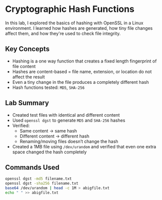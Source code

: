 # Cryptographic Hash Functions

In this lab, I explored the basics of hashing with OpenSSL in a Linux environment. I learned how hashes are generated, how tiny file changes affect them, and how they're used to check file integrity.

## Key Concepts
- Hashing is a one way function that creates a fixed length fingerprint of file content
- Hashes are content-based = file name, extension, or location do not affect the result
- Even a tiny change in the file produces a completely different hash
- Hash functions tested: `MD5`, `SHA-256`

##  Lab Summary
- Created test files with identical and different content
- Used `openssl dgst` to generate `MD5` and `SHA-256` hashes
- Verified:
  - Same content → same hash
  - Different content → different hash
  - Renaming/moving files doesn’t change the hash
- Created a 1MB file using `/dev/urandom` and verified that even one extra space changed the hash completely

## Commands Used
```bash
openssl dgst -md5 filename.txt
openssl dgst -sha256 filename.txt
base64 /dev/urandom | head -c 1M > abigfile.txt
echo " " >> abigfile.txt
